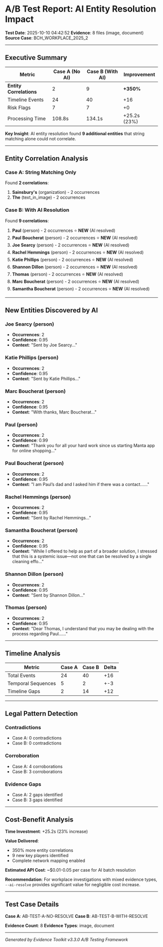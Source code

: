 # A/B Test Report: AI Entity Resolution Impact

**Test Date**: 2025-10-10 04:42:52
**Evidence**: 8 files (image, document)
**Source Case**: BCH_WORKPLACE_2025_2

---

## Executive Summary

| Metric | Case A (No AI) | Case B (With AI) | Improvement |
|--------|----------------|------------------|-------------|
| **Entity Correlations** | 2 | 9 | **+350%** |
| Timeline Events | 24 | 40 | +16 |
| Risk Flags | 7 | 7 | +0 |
| Processing Time | 108.8s | 134.1s | +25.2s (23%) |

**Key Insight**: AI entity resolution found **9 additional entities**
that string matching alone could not correlate.

---

## Entity Correlation Analysis

### Case A: String Matching Only

Found **2 correlations**:

1. **Sainsbury's** (organization) - 2 occurrences
2. **The** (text_in_image) - 2 occurrences

### Case B: With AI Resolution

Found **9 correlations**:

1. **Paul** (person) - 2 occurrences ⭐ **NEW** (AI resolved)
2. **Paul Boucherat** (person) - 2 occurrences ⭐ **NEW** (AI resolved)
3. **Joe Searcy** (person) - 2 occurrences ⭐ **NEW** (AI resolved)
4. **Rachel Hemmings** (person) - 2 occurrences ⭐ **NEW** (AI resolved)
5. **Katie Phillips** (person) - 2 occurrences ⭐ **NEW** (AI resolved)
6. **Shannon Dillon** (person) - 2 occurrences ⭐ **NEW** (AI resolved)
7. **Thomas** (person) - 2 occurrences ⭐ **NEW** (AI resolved)
8. **Marc Boucherat** (person) - 2 occurrences ⭐ **NEW** (AI resolved)
9. **Samantha Boucherat** (person) - 2 occurrences ⭐ **NEW** (AI resolved)

---

## New Entities Discovered by AI

### Joe Searcy (person)

- **Occurrences**: 2
- **Confidence**: 0.95
- **Context**: "Sent by Joe Searcy..."

### Katie Phillips (person)

- **Occurrences**: 2
- **Confidence**: 0.95
- **Context**: "Sent by Katie Phillips..."

### Marc Boucherat (person)

- **Occurrences**: 2
- **Confidence**: 0.95
- **Context**: "With thanks, Marc Boucherat..."

### Paul (person)

- **Occurrences**: 2
- **Confidence**: 0.99
- **Context**: "Thank you for all your hard work since us starting Manta app for online shopping..."

### Paul Boucherat (person)

- **Occurrences**: 2
- **Confidence**: 0.95
- **Context**: "I am Paul’s dad and I asked him if there was a contact......"

### Rachel Hemmings (person)

- **Occurrences**: 2
- **Confidence**: 0.95
- **Context**: "Sent by Rachel Hemmings..."

### Samantha Boucherat (person)

- **Occurrences**: 2
- **Confidence**: 0.95
- **Context**: "While I offered to help as part of a broader solution, I stressed that this is a systemic issue—not one that can be resolved by a single cleaning effo..."

### Shannon Dillon (person)

- **Occurrences**: 2
- **Confidence**: 0.95
- **Context**: "Sent by Shannon Dillon..."

### Thomas (person)

- **Occurrences**: 2
- **Confidence**: 0.95
- **Context**: "Dear Thomas, I understand that you may be dealing with the process regarding Paul......"

---

## Timeline Analysis

| Metric | Case A | Case B | Delta |
|--------|--------|--------|-------|
| Total Events | 24 | 40 | +16 |
| Temporal Sequences | 5 | 2 | +-3 |
| Timeline Gaps | 2 | 14 | +12 |

---

## Legal Pattern Detection

### Contradictions
- Case A: 0 contradictions
- Case B: 0 contradictions

### Corroboration
- Case A: 4 corroborations
- Case B: 3 corroborations

### Evidence Gaps
- Case A: 2 gaps identified
- Case B: 3 gaps identified

---

## Cost-Benefit Analysis

**Time Investment**: +25.2s (23% increase)

**Value Delivered**:
- 350% more entity correlations
- 9 new key players identified
- Complete network mapping enabled

**Estimated API Cost**: ~$0.01-0.05 per case for AI batch resolution

**Recommendation**: For workplace investigations with mixed evidence types,
`--ai-resolve` provides significant value for negligible cost increase.

---

## Test Case Details

**Case A**: AB-TEST-A-NO-RESOLVE
**Case B**: AB-TEST-B-WITH-RESOLVE

**Evidence Count**: 8
**Evidence Types**: image, document

---

_Generated by Evidence Toolkit v3.3.0 A/B Testing Framework_
